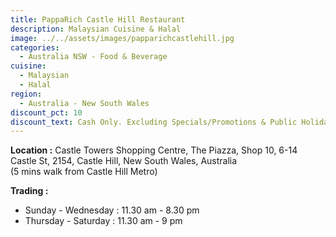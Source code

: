 ```yaml
---
title: PappaRich Castle Hill Restaurant
description: Malaysian Cuisine & Halal
image: ../../assets/images/papparichcastlehill.jpg
categories:
  - Australia NSW - Food & Beverage
cuisine:
  - Malaysian
  - Halal
region:
  - Australia - New South Wales
discount_pct: 10
discount_text: Cash Only. Excluding Specials/Promotions & Public Holidays
---
```


**Location :** Castle Towers Shopping Centre, The Piazza, Shop 10, 6-14 Castle St, 2154, Castle Hill, New South Wales, Australia\
(5 mins walk from Castle Hill Metro)

**Trading :**

- Sunday - Wednesday : 11.30 am - 8.30 pm
- Thursday - Saturday : 11.30 am - 9 pm
